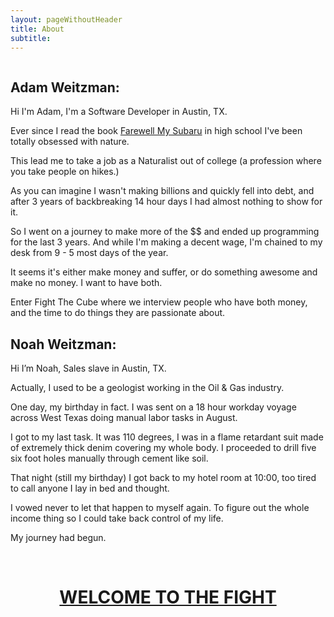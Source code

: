 ```yaml
---
layout: pageWithoutHeader
title: About
subtitle: 
---
```


<div>
	<img src="../img/adamnoahbaby.jpg" alt="">
</div>

## Adam Weitzman:

Hi I'm Adam, I'm a Software Developer in Austin, TX. 

Ever since I read the book [Farewell My Subaru](http://dougfine.com/books/farewell-my-subaru/) in high school I've been totally obsessed with nature.

This lead me to take a job as a Naturalist out of college (a profession where you take people on hikes.)

As you can imagine I wasn't making billions and quickly fell into debt, and after 3 years of backbreaking 14 hour days I had almost nothing to show for it.

So I went on a journey to make more of the $$ and ended up programming for the last 3 years. And while I'm making a decent wage, I'm chained to my desk from 9 - 5 most days of the year.

It seems it's either make money and suffer, or do something awesome and make no money. I want to have both.

Enter Fight The Cube where we interview people who have both money, and the time to do things they are passionate about.

## Noah Weitzman:

Hi I’m Noah, Sales slave in Austin, TX. 

Actually, I used to be a geologist working in the Oil & Gas industry. 

One day, my birthday in fact. I was sent on a 18 hour workday voyage across West Texas doing manual labor tasks in August. 

I got to my last task. It was 110 degrees, I was in a flame retardant suit made of extremely thick denim covering my whole body. I proceeded to drill five six foot holes manually through cement like soil.

That night (still my birthday) I got back to my hotel room at 10:00, too tired to call anyone I lay in bed and thought. 

I vowed never to let that happen to myself again. To figure out the whole income thing so I could take back control of my life. 

My journey had begun. 


&nbsp;

<center><a href="/"><h1>WELCOME TO THE FIGHT</h1></a></center>




